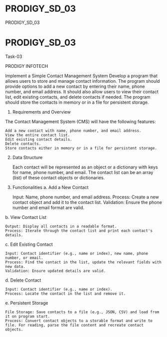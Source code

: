 # PRODIGY_SD_03
PRODIGY_SD_03
# PRODIGY_SD_03
Task-03

PRODIGY INFOTECH

Implement a Simple Contact Management System
Develop a program that allows users to store and manage contact information. The program should provide options to add a new contact by entering their name, phone number, and email address. It should also allow users to view their contact list, edit existing contacts, and delete contacts if needed. The program should store the contacts in memory or in a file for persistent storage.

1. Requirements and Overview

The Contact Management System (CMS) will have the following features:

    Add a new contact with name, phone number, and email address.
    View the entire contact list.
    Edit existing contact details.
    Delete contacts.
    Store contacts either in memory or in a file for persistent storage.

2. Data Structure

    Each contact will be represented as an object or a dictionary with keys for name, phone number, and email.
    The contact list can be an array (list) of these contact objects or dictionaries.

3. Functionalities
a. Add a New Contact

    Input: Name, phone number, and email address.
    Process: Create a new contact object and add it to the contact list.
    Validation: Ensure the phone number and email format are valid.

b. View Contact List

    Output: Display all contacts in a readable format.
    Process: Iterate through the contact list and print each contact's details.

c. Edit Existing Contact

    Input: Contact identifier (e.g., name or index), new name, phone number, or email.
    Process: Find the contact in the list, update the relevant fields with new data.
    Validation: Ensure updated details are valid.

d. Delete Contact

    Input: Contact identifier (e.g., name or index).
    Process: Locate the contact in the list and remove it.

e. Persistent Storage

    File Storage: Save contacts to a file (e.g., JSON, CSV) and load from it on program start.
    Process: Convert contact objects to a storable format and write to file. For reading, parse the file content and recreate contact objects.
